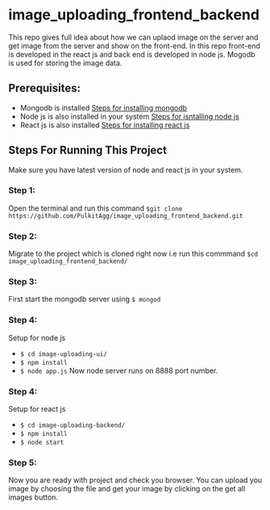 # image_uploading_frontend_backend
This repo gives full idea about how we can uplaod image on the server and get image from the server and show on the front-end. In this repo front-end is developed in the react js and back end is developed in node js. Mogodb is used for storing the image data. 

## Prerequisites:
* Mongodb is installed [Steps for installing mongodb](https://docs.mongodb.com/manual/installation/)
* Node js is also installed in your system [Steps for isntalling node js](https://nodejs.org/en/download/)
* React js is also installed [Steps for installing react js](https://reactjs.org/docs/installation.html)  


## Steps For Running This Project
Make sure you have latest version of node and react js in your system.

### Step 1:
Open the terminal and run this command 
`$git clone https://github.com/PulkitAgg/image_uploading_frontend_backend.git`

### Step 2:
Migrate to the project which is cloned right now i.e run this commmand 
`$cd image_uploading_frontend_backend/`

### Step 3:
First start the mongodb server using 
`$ mongod`

### Step 4: 
Setup for node js
* `$ cd image-uploading-ui/`
* `$ npm install`
* `$ node app.js`
Now node server runs on 8888 port number.


### Step 4:
Setup for react js
* `$ cd image-uploading-backend/`
* `$ npm install`
* `$ node start`

### Step 5:
Now you are ready with project and check you browser. You can upload you image by choosing the file and get your image by clicking on the get all images button.
